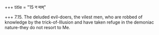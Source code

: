 +++
title = "15 न माम्"

+++
7.15. The deluded evil-doers, the vilest men, who are robbed of
knowledge by the trick-of-Illusion and have taken refuge in the demoniac
nature-they do not resort to Me.
